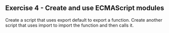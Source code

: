 ## Exercise 4 - Create and use ECMAScript modules

Create a script that uses export default to export a function.
Create another script that uses import to import the function and then calls it.